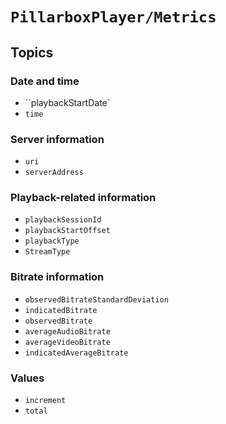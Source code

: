 # ``PillarboxPlayer/Metrics``

## Topics

### Date and time

- ``playbackStartDate`
- ``time``

### Server information

- ``uri``
- ``serverAddress``

### Playback-related information

- ``playbackSessionId``
- ``playbackStartOffset``
- ``playbackType``
- ``StreamType``


### Bitrate information

- ``observedBitrateStandardDeviation``
- ``indicatedBitrate``
- ``observedBitrate``
- ``averageAudioBitrate``
- ``averageVideoBitrate``
- ``indicatedAverageBitrate``

### Values

- ``increment``
- ``total``
